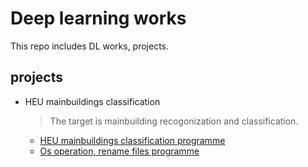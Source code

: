 # Deep learning works

This repo includes DL works, projects. 

## projects

- HEU mainbuildings classification

  > The target is mainbuilding recogonization and classification. 

  - [HEU mainbuildings classification programme](https://github.com/MorganWoods/Deep_Learning/blob/master/1_HEUbuilding/1_code/wmhcode.py)
  - [Os operation, rename files programme](https://github.com/MorganWoods/Deep_Learning/blob/master/1_HEUbuilding/preprocessing.py)


